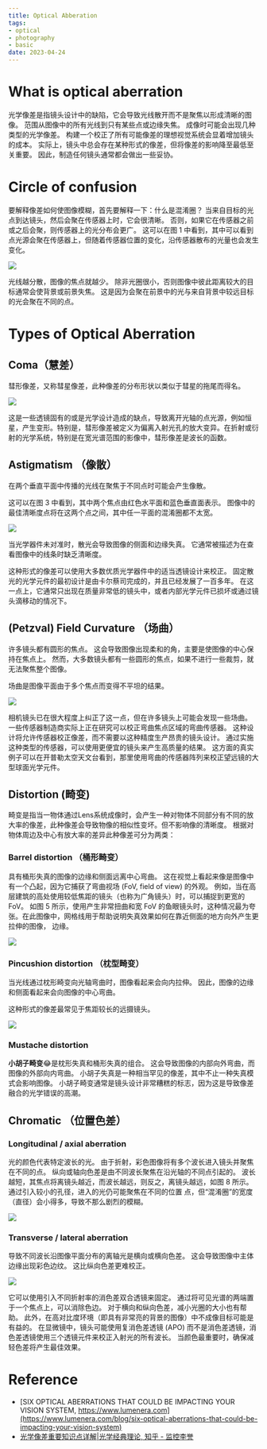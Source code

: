 ```yaml
---
title: Optical Abberation
tags:
- optical
- photography
- basic
date: 2023-04-24
---
```


# What is optical aberration

光学像差是指镜头设计中的缺陷，它会导致光线散开而不是聚焦以形成清晰的图像。 范围从图像中的所有光线到只有某些点或边缘失焦。 成像时可能会出现几种类型的光学像差。 构建一个校正了所有可能像差的理想视觉系统会显着增加镜头的成本。 实际上，镜头中总会存在某种形式的像差，但将像差的影响降至最低至关重要。 因此，制造任何镜头通常都会做出一些妥协。

# Circle of confusion

要解释像差如何使图像模糊，首先要解释一下：什么是混淆圈？ 当来自目标的光点到达镜头，然后会聚在传感器上时，它会很清晰。 否则，如果它在传感器之前或之后会聚，则传感器上的光分布会更广。 这可以在图 1 中看到，其中可以看到点光源会聚在传感器上，但随着传感器位置的变化，沿传感器散布的光量也会发生变化。

![](physics/optical/attachments/Fig_1_Circles_of_confusion.gif)

光线越分散，图像的焦点就越少。 除非光圈很小，否则图像中彼此距离较大的目标通常会使背景或前景失焦。 这是因为会聚在前景中的光与来自背景中较远目标的光会聚在不同的点。

# Types of Optical Aberration

## Coma（慧差）


彗形像差，又称彗星像差，此种像差的分布形状以类似于彗星的拖尾而得名。

![](physics/optical/attachments/Pasted%20image%2020230424110844.png)

这是一些透镜固有的或是光学设计造成的缺点，导致离开光轴的点光源，例如恒星，产生变形。特别是，彗形像差被定义为偏离入射光孔的放大变异。在折射或衍射的光学系统，特别是在宽光谱范围的影像中，彗形像差是波长的函数。

## Astigmatism （像散）

在两个垂直平面中传播的光线在聚焦于不同点时可能会产生像散。

这可以在图 3 中看到，其中两个焦点由红色水平面和蓝色垂直面表示。 图像中的最佳清晰度点将在这两个点之间，其中任一平面的混淆圈都不太宽。

![](physics/optical/attachments/Pasted%20image%2020230424111226.png)

当光学器件未对准时，散光会导致图像的侧面和边缘失真。 它通常被描述为在查看图像中的线条时缺乏清晰度。

这种形式的像差可以使用大多数优质光学器件中的适当透镜设计来校正。 固定散光的光学元件的最初设计是由卡尔蔡司完成的，并且已经发展了一百多年。 在这一点上，它通常只出现在质量非常低的镜头中，或者内部光学元件已损坏或通过镜头滴移动的情况下。

## (Petzval) Field Curvature （场曲）

许多镜头都有圆形的焦点。 这会导致图像出现柔和的角，主要是使图像的中心保持在焦点上。 然而，大多数镜头都有一些圆形的焦点，如果不进行一些裁剪，就无法聚焦整个图像。

场曲是图像平面由于多个焦点而变得不平坦的结果。

![](physics/optical/attachments/Pasted%20image%2020230424112159.png)

相机镜头已在很大程度上纠正了这一点，但在许多镜头上可能会发现一些场曲。 一些传感器制造商实际上正在研究可以校正弯曲焦点区域的弯曲传感器。 这种设计将允许传感器校正像差，而不需要以这种精度生产昂贵的镜头设计。 通过实施这种类型的传感器，可以使用更便宜的镜头来产生高质量的结果。 这方面的真实例子可以在开普勒太空天文台看到，那里使用弯曲的传感器阵列来校正望远镜的大型球面光学元件。

## Distortion (畸变)

畸变是指当一物体通过Lens系统成像时，会产生一种对物体不同部分有不同的放大率的像差，此种像差会导致物像的相似性变坏。但不影响像的清晰度。 根据对物体周边及中心有放大率的差异此种像差可分为两类： 

### Barrel distortion （桶形畸变）

具有桶形失真的图像的边缘和侧面远离中心弯曲。 这在视觉上看起来像是图像中有一个凸起，因为它捕获了弯曲视场 (FoV, field of view) 的外观。 例如，当在高层建筑的高处使用较低焦距的镜头（也称为广角镜头）时，可以捕捉到更宽的 FoV。 如图 5 所示，使用产生非常扭曲和宽 FoV 的鱼眼镜头时，这种情况最为夸张。在此图像中，网格线用于帮助说明失真效果如何在靠近侧面的地方向外产生更拉伸的图像， 边缘。

![](physics/optical/attachments/Pasted%20image%2020230424113453.png)


### Pincushion distortion （枕型畸变）

当光线通过枕形畸变向光轴弯曲时，图像看起来会向内拉伸。 因此，图像的边缘和侧面看起来会向图像的中心弯曲。

这种形式的像差最常见于焦距较长的远摄镜头。

![](physics/optical/attachments/Pasted%20image%2020230424113838.png)

### Mustache distortion

**小胡子畸变**😂是枕形失真和桶形失真的组合。 这会导致图像的内部向外弯曲，而图像的外部向内弯曲。 小胡子失真是一种相当罕见的像差，其中不止一种失真模式会影响图像。 小胡子畸变通常是镜头设计非常糟糕的标志，因为这是导致像差融合的光学错误的高潮。


## Chromatic （位置色差）

### Longitudinal / axial aberration

光的颜色代表特定波长的光。 由于折射，彩色图像将有多个波长进入镜头并聚焦在不同的点。 纵向或轴向色差是由不同波长聚焦在沿光轴的不同点引起的。 波长越短，其焦点将离镜头越近，而波长越远，则反之，离镜头越远，如图 8 所示。通过引入较小的孔径，进入的光仍可能聚焦在不同的位置 点，但“混淆圈”的宽度（直径）会小得多，导致不那么剧烈的模糊。

![](physics/optical/attachments/Fig_8_Chromatic_abberation_animation.gif)

### Transverse / lateral aberration

导致不同波长沿图像平面分布的离轴光是横向或横向色差。 这会导致图像中主体边缘出现彩色边纹。 这比纵向色差更难校正。

![](physics/optical/attachments/Fig_9_Chromatic_aberration_lateral.gif)

它可以使用引入不同折射率的消色差双合透镜来固定。 通过将可见光谱的两端置于一个焦点上，可以消除色边。 对于横向和纵向色差，减小光圈的大小也有帮助。 此外，在高对比度环境（即具有非常亮的背景的图像）中不成像目标可能是有益的。 在显微镜中，镜头可能使用复消色差透镜 (APO) 而不是消色差透镜，消色差透镜使用三个透镜元件来校正入射光的所有波长。 当颜色最重要时，确保减轻色差将产生最佳效果。

# Reference

* [SIX OPTICAL ABERRATIONS THAT COULD BE IMPACTING YOUR VISION SYSTEM, https://www.lumenera.com](https://www.lumenera.com/blog/six-optical-aberrations-that-could-be-impacting-your-vision-system)
* [光学像差重要知识点详解|光学经典理论, 知乎 - 监控李誉](https://zhuanlan.zhihu.com/p/40149006)